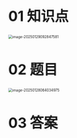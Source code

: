 # 01 知识点

<img src="https://cvp.oss-cn-shanghai.aliyuncs.com/202501290928773.png" alt="image-20250129092847581" style="zoom:50%;" />



# 02 题目

<img src="https://cvp.oss-cn-shanghai.aliyuncs.com/202501280640082.png" alt="image-20250128064034975" style="zoom:50%;" />



# 03 答案


